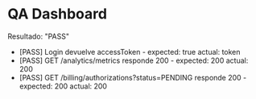 # QA Dashboard
Resultado: "PASS"

- [PASS] Login devuelve accessToken - expected: true actual: token
- [PASS] GET /analytics/metrics responde 200 - expected: 200 actual: 200
- [PASS] GET /billing/authorizations?status=PENDING responde 200 - expected: 200 actual: 200